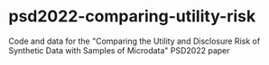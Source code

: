 # psd2022-comparing-utility-risk
Code and data for the "Comparing the Utility and Disclosure Risk of Synthetic Data with Samples of Microdata" PSD2022 paper
